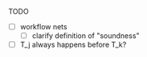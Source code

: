 TODO
- [ ] workflow nets
  - [ ] clarify definition of "soundness"
- [ ] T_j always happens before T_k?
